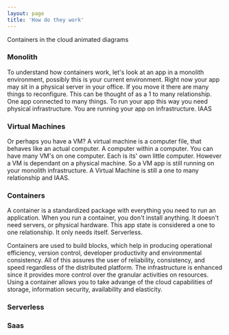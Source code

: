 ```yaml
---
layout: page
title: 'How do they work'
---
```


Containers in the cloud
animated diagrams

### Monolith

To understand how containers work, let's look at an app in a monolith environment, possibly this is your current environment. Right now your app may sit in a physical server in your office. If you move it there are many things to reconfigure. This can be thought of as a 1 to many relationship. One app connected to many things. To run your app this way you need physical infrastructure. You are running your app on infrastructure. IAAS

### Virtual Machines
Or perhaps you have a VM? A virtual machine is a computer file, that behaves like an actual computer. A computer within a computer. You can have many VM's on one computer. Each is its' own little computer. However a VM is dependant on a physical machine. So a VM app is still running on your monolith infrastructure. A Virtual Machine is still a one to many relationship and IAAS. 

### Containers
A container is a standardized package with everything you need to run an application. When you run a container, you don't install anything.  It doesn't need servers, or physical hardware. This app state is considered a one to one relationship. It only needs itself. Serverless. 

Containers are used to build blocks, which help in producing operational efficiency, version control, developer productivity and environmental consistency. All of this assures the user of reliability, consistency, and speed regardless of the distributed platform. The infrastructure is enhanced since it provides more control over the granular activities on resources. Using a container allows you to take advange of the cloud capabilities of storage, information security, availability and elasticity.

### Serverless


### Saas